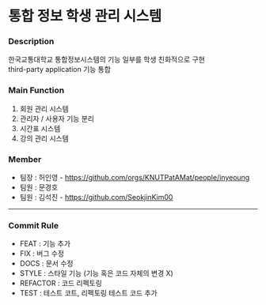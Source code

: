 # 통합 정보 학생 관리 시스템

### Description
한국교통대학교 통합정보시스템의 기능 일부를 학생 친화적으로 구현   
third-party application 기능 통합

### Main Function
1. 회원 관리 시스템
2. 관리자 / 사용자 기능 분리
3. 시간표 시스템
4. 강의 관리 시스템

### Member
* 팀장 : 허인영 - https://github.com/orgs/KNUTPatAMat/people/inyeoung
* 팀원 : 문경호
* 팀원 : 김석진 - https://github.com/SeokjinKim00

* * *

### Commit Rule
* FEAT : 기능 추가
* FIX : 버그 수정
* DOCS : 문서 수정
* STYLE : 스타일 기능 (기능 혹은 코드 자체의 변경 X)
* REFACTOR : 코드 리펙토링
* TEST : 테스트 코트, 리펙토링 테스트 코드 추가